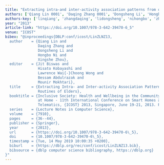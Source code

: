 ```yaml
---
title: "Extracting intra-and inter-activity association patterns from daily routines of elders"
authors: ['Qiang Lin 0001', 'Daqing Zhang 0001', 'Dongsheng Li', 'Hongbo Ni', 'Xingshe Zhou']
authors-key: ['linqiang', 'zhangdaqing', 'lidongsheng', 'nihongbo', 'zhouxingshe']
year: "2013"
article-link: "https://doi.org/10.1007/978-3-642-39470-6_5"
venue: "ICOST"
bibex: "@inproceedings{DBLP:conf/icost/LinZLNZ13,
  author    = {Qiang Lin and
               Daqing Zhang and
               Dongsheng Li and
               Hongbo Ni and
               Xingshe Zhou},
  editor    = {Jit Biswas and
               Hisato Kobayashi and
               Lawrence Wai{-}Choong Wong and
               Bessam Abdulrazak and
               Mounir Mokhtari},
  title     = {Extracting Intra- and Inter-activity Association Patterns from Daily
               Routines of Elders},
  booktitle = {Inclusive Society: Health and Wellbeing in the Community, and Care
               at Home - 11th International Conference on Smart Homes and Health
               Telematics, {ICOST} 2013, Singapore, June 19-21, 2013. Proceedings},
  series    = {Lecture Notes in Computer Science},
  volume    = {7910},
  pages     = {36--44},
  publisher = {Springer},
  year      = {2013},
  url       = {https://doi.org/10.1007/978-3-642-39470-6\_5},
  doi       = {10.1007/978-3-642-39470-6\_5},
  timestamp = {Tue, 14 May 2019 10:00:35 +0200},
  biburl    = {https://dblp.org/rec/conf/icost/LinZLNZ13.bib},
  bibsource = {dblp computer science bibliography, https://dblp.org}
}"
---
```

